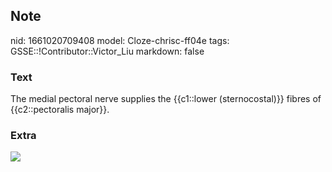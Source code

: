 ## Note
nid: 1661020709408
model: Cloze-chrisc-ff04e
tags: GSSE::!Contributor::Victor_Liu
markdown: false

### Text
The medial pectoral nerve supplies the {{c1::lower (sternocostal)}} fibres of {{c2::pectoralis major}}.

### Extra
<img src="paste-3777361b0e579485b0b47b5a69ba220d31a9da99.jpg">
